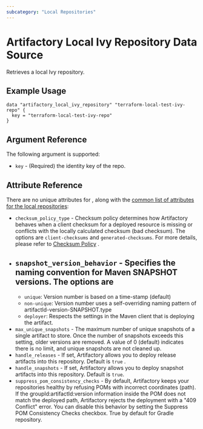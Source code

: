 ```yaml
---
subcategory: "Local Repositories"
---
```


# Artifactory Local Ivy Repository Data Source

Retrieves a local Ivy repository.

## Example Usage

```hcl
data "artifactory_local_ivy_repository" "terraform-local-test-ivy-repo" {
  key = "terraform-local-test-ivy-repo"
}
```

## Argument Reference

The following argument is supported:

* `key` - (Required) the identity key of the repo.

## Attribute Reference

There are no unique attributes for , along with the [common list of attributes for the local repositories](local.md):

[//]: # (Are these attributes supported for this repo type?)

* `checksum_policy_type` - Checksum policy determines how Artifactory behaves when a client checksum for a deployed
  resource is missing or conflicts with the locally calculated checksum (bad checksum). The options are
  `client-checksums` and `generated-checksums`. For more details, please refer
  to [Checksum Policy](https://www.jfrog.com/confluence/display/JFROG/Local+Repositories#LocalRepositories-ChecksumPolicy)
  .
* `snapshot_version_behavior` - Specifies the naming convention for Maven SNAPSHOT versions. The options are
  -
  * `unique`: Version number is based on a time-stamp (default)
  * `non-unique`: Version number uses a self-overriding naming pattern of artifactId-version-SNAPSHOT.type
  * `deployer`: Respects the settings in the Maven client that is deploying the artifact.
* `max_unique_snapshots` - The maximum number of unique snapshots of a single artifact to store. Once the number of
  snapshots exceeds this setting, older versions are removed. A value of 0 (default) indicates there is no limit, and
  unique snapshots are not cleaned up.
* `handle_releases` - If set, Artifactory allows you to deploy release artifacts into this repository. Default is `true`
  .
* `handle_snapshots` - If set, Artifactory allows you to deploy snapshot artifacts into this repository. Default
  is `true`.
* `suppress_pom_consistency_checks` - By default, Artifactory keeps your repositories healthy by refusing POMs with
  incorrect coordinates (path). If the groupId:artifactId:version information inside the POM does not match the deployed
  path, Artifactory rejects the deployment with a "409 Conflict" error. You can disable this behavior by setting the
  Suppress POM Consistency Checks checkbox. True by default for Gradle repository.

